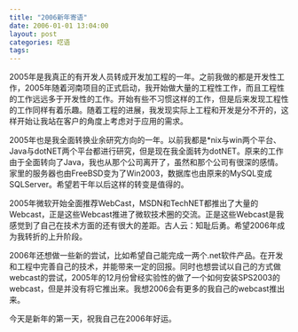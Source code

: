 ```yaml
---
title: "2006新年寄语"
date: 2006-01-01 13:04:00
layout: post
categories: 呓语
tags: 
---
```


2005年是我真正的有开发人员转成开发加工程的一年。之前我做的都是开发性工作，2005年随着河南项目的正式启动，我开始做大量的工程性工作，而且工程性的工作远远多于开发性的工作。开始有些不习惯这样的工作，但是后来发现工程性的工作同样有着乐趣。随着工程的进展，我发现实际上工程和开发是分不开的，这样开始让我站在客户的角度上考虑对于应用的需求。

2005年也是我全面转换业余研究方向的一年。以前我都是*nix与win两个平台、Java与dotNET两个平台都进行研究，但是现在我全面转为dotNET。原来的工作由于全面转向了Java，我也从那个公司离开了，虽然和那个公司有很深的感情。家里的服务器也由FreeBSD变为了Win2003，数据库也由原来的MySQL变成SQLServer。希望若干年以后这样的转变是值得的。

2005年微软开始全面推荐WebCast，MSDN和TechNET都推出了大量的Webcast，正是这些Webcast推进了微软技术圈的交流。正是这些Webcast是我感觉到了自己在技术方面的还有很大的差距。古人云：知耻后勇。希望2006年成为我转折的上升阶段。

2006年还想做一些新的尝试，比如希望自己能完成一两个.net软件产品。在开发和工程中完善自己的技术，并能带来一定的回报。同时也想尝试以自己的方式做webcast的尝试，2005年的12月份曾经实验性的做了一个如何安装SPS2003的webcast，但是并没有将它推出来。我想2006会有更多的我自己的webcast推出来。

今天是新年的第一天，祝我自己在2006年好运。